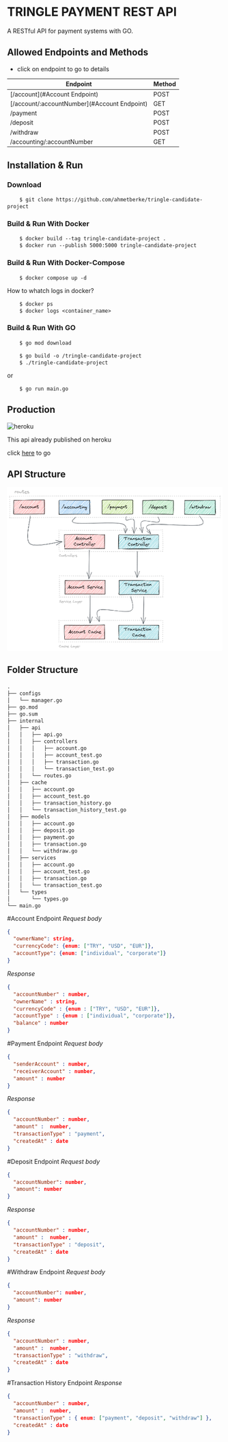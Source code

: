 # TRINGLE PAYMENT REST API

A RESTful API for payment systems with GO.

## Allowed Endpoints and Methods

- click on endpoint to go to details 

| Endpoint                                     | Method |
|----------------------------------------------|--------|
| [/account](#Account Endpoint)                | POST   |
| [/account/:accountNumber](#Account Endpoint) | GET    |
| /payment                                     | POST   |
| /deposit                                     | POST   |
| /withdraw                                    | POST   |
| /accounting/:accountNumber                   | GET    |


## Installation & Run
### Download
```
    $ git clone https://github.com/ahmetberke/tringle-candidate-project
```

### Build & Run With Docker
```
    $ docker build --tag tringle-candidate-project .
    $ docker run --publish 5000:5000 tringle-candidate-project
```
### Build & Run With Docker-Compose
```
    $ docker compose up -d
```
How to whatch logs in docker?
```
    $ docker ps
    $ docker logs <container_name>
```

### Build & Run With GO
```
    $ go mod download
```
```
    $ go build -o /tringle-candidate-project
    $ ./tringle-candidate-project
```
or
```
    $ go run main.go
```

## Production

![heroku](https://www.vectorlogo.zone/logos/heroku/heroku-ar21.png)

This api already published on heroku

click [here](https://tringle-payment-rest-api.herokuapp.com/) to go

## API Structure

![api structure](https://github.com/ahmetberke/tringle-candidate-project/blob/main/images/arc.png?raw=true)

## Folder Structure
```
.
├── configs
│   └── manager.go
├── go.mod
├── go.sum
├── internal
│   ├── api
│   │   ├── api.go
│   │   ├── controllers
│   │   │   ├── account.go
│   │   │   ├── account_test.go
│   │   │   ├── transaction.go
│   │   │   └── transaction_test.go
│   │   └── routes.go
│   ├── cache
│   │   ├── account.go
│   │   ├── account_test.go
│   │   ├── transaction_history.go
│   │   └── transaction_history_test.go
│   ├── models
│   │   ├── account.go
│   │   ├── deposit.go
│   │   ├── payment.go
│   │   ├── transaction.go
│   │   └── withdraw.go
│   ├── services
│   │   ├── account.go
│   │   ├── account_test.go
│   │   ├── transaction.go
│   │   └── transaction_test.go
│   └── types
│       └── types.go
└── main.go

```

#Account Endpoint
*Request body*
```json lines
{
  "ownerName": string,
  "currencyCode": {enum: ["TRY", "USD", "EUR"]},
  "accountType": {enum: ["individual", "corporate"]}
}
```
*Response*
```json lines
{
  "accountNumber" : number,
  "ownerName" : string,
  "currencyCode" : {enum : ["TRY", "USD", "EUR"]},
  "accountType" : {enum : ["individual", "corporate"]},
  "balance" : number
}
```

#Payment Endpoint
*Request body*
```json lines
{
  "senderAccount" : number,
  "receiverAccount" : number,
  "amount" : number
}
```
*Response*
```json lines
{
  "accountNumber" : number,
  "amount" :  number,
  "transactionType" : "payment",
  "createdAt" : date
}
```

#Deposit Endpoint
*Request body*
```json lines
{
  "accountNumber": number,
  "amount": number
}
```
*Response*
```json lines
{
  "accountNumber" : number,
  "amount" :  number,
  "transactionType" : "deposit",
  "createdAt" : date
}
```

#Withdraw Endpoint
*Request body*
```json lines
{
  "accountNumber": number,
  "amount": number
}
```
*Response*
```json lines
{
  "accountNumber" : number,
  "amount" :  number,
  "transactionType" : "withdraw",
  "createdAt" : date
}
```

#Transaction History Endpoint
*Response*
```json lines
{
  "accountNumber" : number,
  "amount" :  number,
  "transactionType" : { enum: ["payment", "deposit", "withdraw"] },
  "createdAt" : date
}
```
